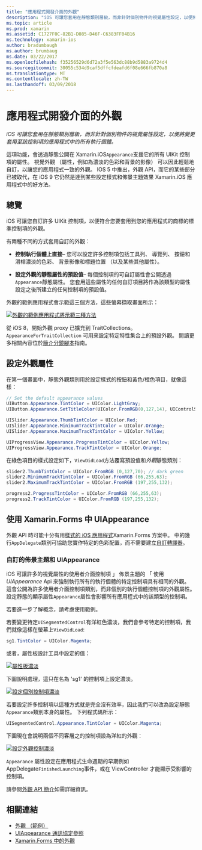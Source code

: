 ```yaml
---
title: "應用程式開發介面的外觀"
description: "iOS 可讓您套用在靜態類別層級，而非針對個別物件的視覺屬性設定，以便將變更套用至該控制項的應用程式中的所有執行個體。"
ms.topic: article
ms.prod: xamarin
ms.assetid: C1727F0C-82B1-D085-D46F-C6383FF04B16
ms.technology: xamarin-ios
author: bradumbaugh
ms.author: brumbaug
ms.date: 03/22/2017
ms.openlocfilehash: f35256529d6d72a3f5e563dc88b9d5883a9724d4
ms.sourcegitcommit: 30055c534d9caf5dffcfdeafd6f08e666fb870a8
ms.translationtype: MT
ms.contentlocale: zh-TW
ms.lasthandoff: 03/09/2018
---
```

# <a name="appearance-api"></a>應用程式開發介面的外觀

_iOS 可讓您套用在靜態類別層級，而非針對個別物件的視覺屬性設定，以便將變更套用至該控制項的應用程式中的所有執行個體。_

這項功能，會透過靜態公開在 Xamarin.iOS`Appearance`支援它的所有 UIKit 控制項的屬性。 視覺外觀 （屬性，例如為濃淡的色彩和背景的影像） 可以因此輕鬆地自訂，以讓您的應用程式一致的外觀。 IOS 5 中推出，外觀 API，而它的某些部分已被取代，在 iOS 9 它仍然是達到某些設定樣式和佈景主題效果 Xamarin.iOS 應用程式中的好方法。

## <a name="overview"></a>總覽

iOS 可讓您自訂許多 UIKit 控制項，以便符合您要套用到您的應用程式的商標的標準控制項的外觀。

有兩種不同的方式套用自訂的外觀：

- **控制執行個體上直接**– 您可以設定許多控制項包括工具列、 導覽列、 按鈕和滑桿濃淡的色彩、 背景影像和標題位置 （以及某些其他屬性）。

- **設定外觀的靜態屬性的預設值**– 每個控制項的可自訂屬性會公開透過`Appearance`靜態屬性。 您套用這些屬性的任何自訂項目將作為該類型的屬性設定之後所建立的任何控制項的預設值。

外觀的範例應用程式會示範這三個方法，這些螢幕擷取畫面所示：

 [![](introduction-to-the-appearance-api-images/appearance01.png "外觀的範例應用程式將示範三種方法")](introduction-to-the-appearance-api-images/appearance01.png#lightbox)

從 iOS 8，開始外觀 proxy 已擴充到 TraitCollections。
 `AppearanceForTraitCollection` 可用來設定特定特性集合上的預設外觀。 閱讀更多相關內容位於[簡介分鏡腳本](~/ios/user-interface/storyboards/unified-storyboards.md)指南。


## <a name="setting-appearance-properties"></a>設定外觀屬性

在第一個畫面中，靜態外觀類別用於設定樣式的按鈕和黃色/橙色項目，就像這樣：

```csharp
// Set the default appearance values
UIButton.Appearance.TintColor = UIColor.LightGray;
UIButton.Appearance.SetTitleColor(UIColor.FromRGB(0,127,14), UIControlState.Normal);

UISlider.Appearance.ThumbTintColor = UIColor.Red;
UISlider.Appearance.MinimumTrackTintColor = UIColor.Orange;
UISlider.Appearance.MaximumTrackTintColor = UIColor.Yellow;

UIProgressView.Appearance.ProgressTintColor = UIColor.Yellow;
UIProgressView.Appearance.TrackTintColor = UIColor.Orange;
```

在綠色項目的樣式設定如下，`ViewDidLoad`方法覆寫預設值和*外觀*靜態類別：

```csharp
slider2.ThumbTintColor = UIColor.FromRGB (0,127,70); // dark green
slider2.MinimumTrackTintColor = UIColor.FromRGB (66,255,63);
slider2.MaximumTrackTintColor = UIColor.FromRGB (197,255,132);
```

```csharp
progress2.ProgressTintColor = UIColor.FromRGB (66,255,63);
progress2.TrackTintColor = UIColor.FromRGB (197,255,132);
```

## <a name="using-uiappearance-in-xamarinforms"></a>使用 Xamarin.Forms 中 UIAppearance

外觀 API 時可能十分有用[樣式的 iOS 應用程式](~/xamarin-forms/platform/ios/theme.md#uiappearance)Xamarin.Forms 方案中。 中的幾行`AppDelegate`類別可協助您實作特定的色彩配置，而不需要建立[自訂轉譯器](~/xamarin-forms/app-fundamentals/custom-renderer/index.md)。


### <a name="custom-themes-and-uiappearance"></a>自訂的佈景主題和 UIAppearance

iOS 可讓許多的視覺屬性的使用者介面控制項 」 佈景主題的 「 使用*UIAppearance* Api 來強制執行所有的執行個體的特定控制項具有相同的外觀。 這會公開為許多使用者介面控制項類別，而非個別的執行個體控制項的外觀屬性。 設定靜態的顯示屬性`Appearance`屬性會影響所有應用程式中的該類型的控制項。

若要進一步了解概念，請考慮使用範例。

若要變更特定`UISegmentedControl`有洋紅色濃淡，我們會參考特定的控制項，我們就像這樣在螢幕上`ViewDidLoad`:

```csharp
sg1.TintColor = UIColor.Magenta;
```

或者，屬性板設計工具中設定的值： 

[![](introduction-to-the-appearance-api-images/propertiespadtint.png "屬性板濃淡")](introduction-to-the-appearance-api-images/propertiespadtint.png#lightbox)

下圖說明處理，這只在名為 'sg1' 的控制項上設定濃淡。

 [![](introduction-to-the-appearance-api-images/image53.png "設定個別控制項濃淡")](introduction-to-the-appearance-api-images/image53.png#lightbox)

若要設定許多控制項以這種方式就是完全沒有效率，因此我們可以改為設定靜態`Appearance`類別本身的屬性。 下列程式碼所示：

```csharp
UISegmentedControl.Appearance.TintColor = UIColor.Magenta;
```

下圖現在會說明兩個不同客層之的控制項設為洋紅的外觀：

 [![](introduction-to-the-appearance-api-images/image54.png "設定外觀控制濃淡")](introduction-to-the-appearance-api-images/image54.png#lightbox)

`Appearance` 屬性設定在應用程式生命週期的早期例如 AppDelegate`FinishedLaunching`事件，或在 ViewController 才能顯示受影響的控制項。


請參閱[外觀 API 簡介](~/ios/user-interface/ios-ui/introduction-to-the-appearance-api.md)如需詳細資訊。


## <a name="related-links"></a>相關連結

- [外觀 （範例）](https://developer.xamarin.com/samples/monotouch/IntroToAppearance/)
- [UIAppearance 通訊協定參照](https://developer.apple.com/library/ios/documentation/UIKit/Reference/UIAppearance_Protocol/)
- [Xamarin.Forms 中的外觀](~/xamarin-forms/platform/ios/theme.md#uiappearance)
